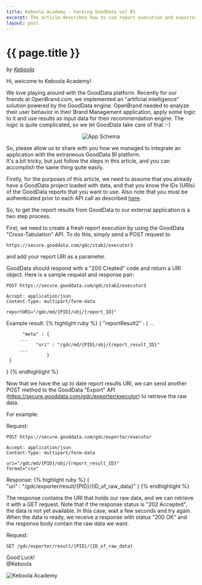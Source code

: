 ```yaml
---
title: Keboola Academy - hacking GoodData vol 01
excerpt: The article describes how to use report execution and exporter API and how to integrate it.
layout: post
---
```


# {{ page.title }}

_by [Keboola](http://www.keboola.com)_

Hi, welcome to Keboola Academy! 

We love playing around with the GoodData platform. Recently for our friends at OpenBrand.com, we implemented an "artificial intelligence" solution powered by the GoodData engine.
OpenBrand needed to analyze their user behavior in their Brand Management application, apply some logic to it and use results as input data for their recommendation engine.
The logic is quite complicated, so we let GoodData take care of that :-)

<p>
<center><img src="{{ site.root }}/images/posts/KB_appschema.jpeg" alt="App Schema"></center>
</p>

So, please allow us to share with you how we managed to integrate an application with the extraneous GoodData BI platform.  
It's a bit tricky, but just follow the steps in this article, and you can accomplish the same thing quite easily.

Firstly, for the purposes of this article, we need to assume that you already have a GoodData project loaded with data, and that you know the IDs (URIs) of the GoodData reports that you want to use.  Also note that you must be authenticated prior to each API call as described [here](http://developer.gooddata.com/api/auth.html).

So, to get the report results from GoodData to our external application is a two step process.

First, we need to create a fresh report execution by using the GoodData "Cross-Tabulation" API. To do this, simply send a POST request to

`https://secure.gooddata.com/gdc/xtab2/executor3`

and add your report URI as a parameter.

GoodData should respond with a "200 Created" code and return a URI object.  Here is a sample request and response pair:


`POST https://secure.gooddata.com/gdc/xtab2/executor3`

`Accept: application/json`  
`Content-Type: multipart/form-data`  

`reportURI="/gdc/md/{PID}/obj/{report_ID}"`


Example result:
{% highlight ruby %}
{
     "reportResult2" : {
         ...
     
          "meta" : {
         ...
               "uri" : "/gdc/md/{PID}/obj/{report_result_ID}"
         ...
                   }
     }
}
{% endhighlight %}

Now that we have the up to date report results URI, we can send another POST method to the GoodData "Export" API (https://secure.gooddata.com/gdc/exporter/executor) to retrieve the raw data.

For example:

Request:

`POST https://secure.gooddata.com/gdc/exporter/executor`  

`Accept: application/json`  
`Content-Type: multipart/form-data`

`uri="/gdc/md/{PID}/obj/{report_result_ID}"`  
`format="csv"`

Response:
{% highlight ruby %}
{   
     "uri" : "/gdc/exporter/result/{PID}/{ID_of_raw_data}"
}
{% endhighlight %}

The response contains the URI that holds our raw data, and we can retrieve it with a GET request.
Note that if the response status is "202 Accepted", the data is not yet available.  In this case, wait a few seconds and try again.  
When the data is ready, we receive a response with status "200 OK" and the response body contain the raw data we want.

Request:

`GET /gdc/exporter/result/{PID}/{ID_of_raw_data}`

Good Luck!  
@Keboola  
<p>
<img src="{{ site.root }}/images/posts/KB_keboolaAcademy.png" alt="Keboola Academy" class="noborder">
</p>